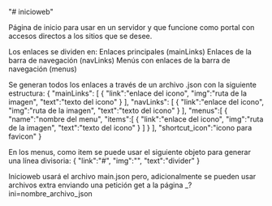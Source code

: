 "# inicioweb" 

Página de inicio para usar en un servidor y que funcione como portal con accesos directos a los sitios que se desee.

Los enlaces se dividen en:
Enlaces principales (mainLinks)
Enlaces de la barra de navegación (navLinks)
Menús con enlaces de la barra de navegación (menus)

Se generan todos los enlaces a través de un archivo .json con la siguiente estructura:
{
  "mainLinks": [
    {
      "link":"enlace del icono",
      "img":"ruta de la imagen",
      "text":"texto del icono"
    }
  ],
  "navLinks": [
    {
      "link":"enlace del icono",
      "img":"ruta de la imagen",
      "text":"texto del icono"
    }
  ],
  "menus":[
    {
      "name":"nombre del menu",
      "items":[
        {
          "link":"enlace del icono",
          "img":"ruta de la imagen",
          "text":"texto del icono"
        }
      ]
    }
  ],
  "shortcut_icon":"icono para favicon"
}

En los menus, como item se puede usar el siguiente objeto para generar una línea divisoria:
{
  "link":"#",
  "img":"",
  "text":"divider"
}

Inicioweb usará el archivo main.json pero, adicionalmente se pueden usar archivos extra enviando
una petición get a la página _?ini=nombre_archivo_json

